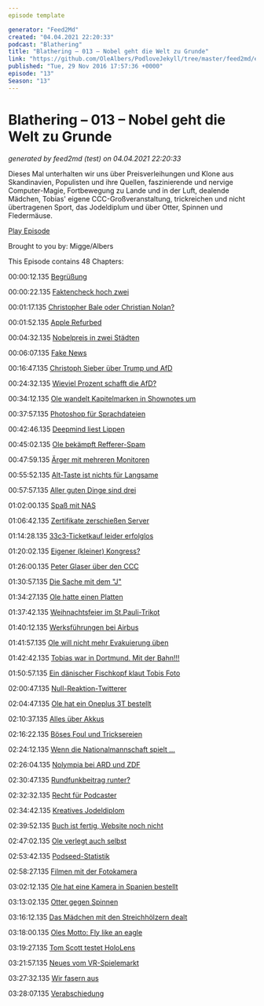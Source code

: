 ```yaml
---
episode template

generator: "Feed2Md"
created: "04.04.2021 22:20:33"
podcast: "Blathering"
title: "Blathering – 013 – Nobel geht die Welt zu Grunde"
link: "https://github.com/OleAlbers/PodloveJekyll/tree/master/feed2md/example/export/seasons/1/2016/11/Blathering___013___Nobel_geht_die_Welt_zu_Grunde.md"
published: "Tue, 29 Nov 2016 17:57:36 +0000"
episode: "13"
Season: "13"
---
```


# Blathering – 013 – Nobel geht die Welt zu Grunde
_generated by feed2md (test) on 04.04.2021 22:20:33_

Dieses Mal unterhalten wir uns über Preisverleihungen und Klone aus Skandinavien, Populisten und ihre Quellen, faszinierende und nervige Computer-Magie, Fortbewegung zu Lande und in der Luft, dealende Mädchen, Tobias' eigene CCC-Großveranstaltung, trickreichen und nicht übertragenen Sport, das Jodeldiplum und über Otter, Spinnen und Fledermäuse.

[Play Episode](https://www.blathering.de/podlove/file/119/s/feed/c/mp3/blathering_013.mp3)

Brought to you by: Migge/Albers

This Episode contains 48 Chapters:


00:00:12.135 [Begrüßung]()

00:00:22.135 [Faktencheck hoch zwei]()

00:01:17.135 [Christopher Bale oder Christian Nolan?](https://de.wikipedia.org/wiki/The_Dark_Knight)

00:01:52.135 [Apple Refurbed](http://tipsfromthetopfloor.com/2016/10/28/tfttf750-buy-new-macbook/)

00:04:32.135 [Nobelpreis in zwei Städten](https://de.wikipedia.org/wiki/Nobelpreis)

00:06:07.135 [Fake News](http://www.snopes.com/politics/soapbox/revocation.asp)

00:16:47.135 [Christoph Sieber über Trump und AfD](https://www.facebook.com/denkfunk/videos/1225708150805391/?hc_ref=NEWSFEED)

00:24:32.135 [Wieviel Prozent schafft die AfD?](http://www.psycho-talk.de/2016/11/12/psyt027-faktenbasierter-populismus/)

00:34:12.135 [Ole wandelt Kapitelmarken in Shownotes um](https://github.com/OleAlbers/psc)

00:37:57.135 [Photoshop für Sprachdateien](https://de.wikipedia.org/wiki/Adobe_Voco)

00:42:46.135 [Deepmind liest Lippen](https://www.googlewatchblog.de/2016/11/deepmind-googles-kuenstliche-intelligenz-3/)

00:45:02.135 [Ole bekämpft Refferer-Spam](https://www.luna-park.de/blog/15771-fake-traffic-und-referrer-spam-in-google-analytics-loswerden/)

00:47:59.135 [Ärger mit mehreren Monitoren]()

00:55:52.135 [Alt-Taste ist nichts für Langsame]()

00:57:57.135 [Aller guten Dinge sind drei]()

01:02:00.135 [Spaß mit NAS]()

01:06:42.135 [Zertifikate zerschießen Server](http://www.montastic.com/plans/pricing)

01:14:28.135 [33c3-Ticketkauf leider erfolglos]()

01:20:02.135 [Eigener (kleiner) Kongress?]()

01:26:00.135 [Peter Glaser über den CCC](https://cba.fro.at/328216)

01:30:57.135 [Die Sache mit dem "J"](http://www.medien-kooperative.de/blog/archives/13-Die-ominoesen-Einzelbuchstaben-J,-K,-L-in-E-Mails.-Smileys!.html)

01:34:27.135 [Ole hatte einen Platten](https://www.welt.de/wirtschaft/article112885942/ADAC-raet-zu-kostenlosem-Reifenluftdruckmessen.html)

01:37:42.135 [Weihnachtsfeier im St.Pauli-Trikot]()

01:40:12.135 [Werksführungen bei Airbus](https://werksfuehrung.de/)

01:41:57.135 [Ole will nicht mehr Evakuierung üben]()

01:42:42.135 [Tobias war in Dortmund. Mit der Bahn!!!]()

01:50:57.135 [Ein dänischer Fischkopf klaut Tobis Foto](https://www.fischkopf.de/)

02:00:47.135 [Null-Reaktion-Twitterer]()

02:04:47.135 [Ole hat ein Oneplus 3T bestellt](http://www.golem.de/news/smartphone-oneplus-3t-mit-ein-paar-tagen-lieferzeit-verfuegbar-1611-124732.html)

02:10:37.135 [Alles über Akkus](http://omegataupodcast.net/222-batterien/)

02:16:22.135 [Böses Foul und Tricksereien](https://www.youtube.com/watch?v=c257D2xUojU)

02:24:12.135 [Wenn die Nationalmannschaft spielt …]()

02:26:04.135 [Nolympia bei ARD und ZDF](https://www.tagesschau.de/sport/olympiaberichterstattung-101.html)

02:30:47.135 [Rundfunkbeitrag runter?](http://www.faz.net/aktuell/sport/mehr-sport/senken-ard-und-zdf-nach-olympia-aus-jetzt-den-rundfunkbeitrag-14549338.html)

02:32:32.135 [Recht für Podcaster](https://rechtsbelehrung.com/recht-fuer-podcaster-rechtsbelehrung-folge-40-jura-podcast/)

02:34:42.135 [Kreatives Jodeldiplom](https://de.wikipedia.org/wiki/Jodeldiplom)

02:39:52.135 [Buch ist fertig, Website noch nicht]()

02:47:02.135 [Ole verlegt auch selbst](http://www.alstervergnügen.com/)

02:53:42.135 [Podseed-Statistik](https://podseed.org/logs/)

02:58:27.135 [Filmen mit der Fotokamera](http://www.pcwelt.de/tipps/Fotografie-Eingeschraenkte-Videofunktion-bei-Digitalkameras-7425780.html)

03:02:12.135 [Ole hat eine Kamera in Spanien bestellt](http://www.traumflieger.de/reports/Lexikon/Die-Zebra-Funktion::805.html)

03:13:02.135 [Otter gegen Spinnen](https://www.otterbox.de/)

03:16:12.135 [Das Mädchen mit den Streichhölzern dealt]()

03:18:00.135 [Oles Motto: Fly like an eagle]()

03:19:27.135 [Tom Scott testet HoloLens](https://www.youtube.com/watch?v=cNCn-yRqNQ4)

03:21:57.135 [Neues vom VR-Spielemarkt](https://www.youtube.com/watch?v=ou5xvGpemwE)

03:27:32.135 [Wir fasern aus]()

03:28:07.135 [Verabschiedung]()


